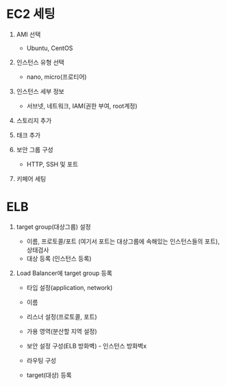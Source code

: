 # EC2 세팅

1. AMI 선택
   - Ubuntu, CentOS
2. 인스턴스 유형 선택
   - nano, micro(프로티어)

3. 인스턴스 세부 정보
   - 서브넷, 네트워크, IAM(권한 부여, root계정)
4. 스토리지 추가
5. 태크 추가
6. 보안 그룹 구성
   - HTTP, SSH 및 포트
7. 키페어 세팅



# ELB

1. target group(대상그룹) 설정

   - 이름, 프로토콜/포트 (여기서 포트는 대상그룹에 속해있는 인스턴스들의 포트), 상태검사
   - 대상 등록 (인스턴스 등록)

2. Load Balancer에 target group 등록

   - 타입 설정(application, network)
   - 이름
   - 리스너 설정(프로토콜, 포트)
   - 가용 영역(분산할 지역 설정)
   - 보안 설정 구성(ELB 방화벽) - 인스턴스 방화벽x

   - 라우팅 구성
   - target(대상) 등록


